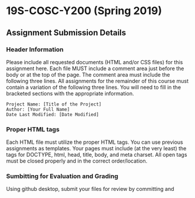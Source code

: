 # 19S-COSC-Y200 (Spring 2019)
## Assignment Submission Details
### Header Information
Please include all requested documents (HTML and/or CSS files) for this assignment here. Each file MUST include a comment area just before the body or at the top of the page. The comment area must include the following three lines. All assignments for the remainder of this course must contain a variation of the following three lines. You will need to fill in the bracketed sections with the appropriate information.
```
Project Name: [Title of the Project]
Author: [Your Full Name]
Date Last Modified: [Date Modified]
```
### Proper HTML tags
Each HTML file must utilize the proper HTML tags. You can use previous assignments as templates. Your pages must include (at the very least) the tags for DOCTYPE, html, head, title, body, and meta charset.  All open tags must be closed properly and in the correct order/location.
### Sumbitting for Evaluation and Grading
Using github desktop, submit your files for review by committing and 
